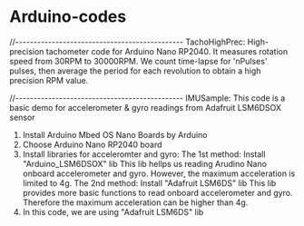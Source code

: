 # Arduino-codes
//----------------------------------------------
TachoHighPrec: 
High-precision tachometer code for Arduino Nano RP2040. 
It measures rotation speed from 30RPM to 30000RPM. 
We count time-lapse for 'nPulses' pulses, then average the 
period for each revolution to obtain a high precision RPM value. 

//----------------------------------------------
IMUSample: 
This code is a basic demo for accelerometer & gyro readings from Adafruit
LSM6DSOX sensor
1. Install Arduino Mbed OS Nano Boards by Arduino
2. Choose Arduino Nano RP2040 board
3. Install libraries for acceleromter and gyro: 
  The 1st method: Install "Arduino_LSM6DSOX" lib
  This lib hellps us reading Arudino Nano onboard accelerometer and gyro. 
  However, the maximum acceleration is limited to 4g. 
  The 2nd method: Install "Adafruit LSM6DS" lib
  This lib provides more basic functions to read onboard accelerometer and gyro. 
  Therefore the maximum acceleration can be higher than 4g. 
4. In this code, we are using "Adafruit LSM6DS" lib
